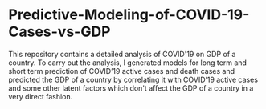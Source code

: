 # Predictive-Modeling-of-COVID-19-Cases-vs-GDP
This repository contains a detailed analysis of COVID'19 on GDP of a country. To carry out the analysis, I generated models for long term and short term 
prediction of COVID’19 active cases and death cases and predicted the GDP of a country by correlating it with COVID’19 active cases and some other latent factors which don't
affect the GDP of a country in a very direct fashion.
